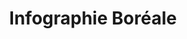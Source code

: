 ---
title: "Infographie Boréale"
url: /sainte-agathe-des-monts/infographie-boreale/
shop: copyshop
---